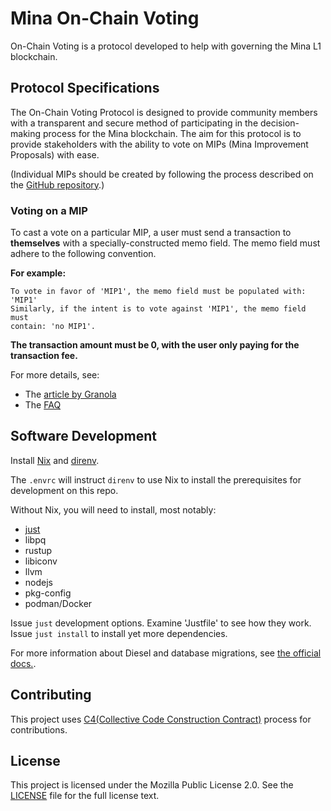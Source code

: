 # Mina On-Chain Voting

On-Chain Voting is a protocol developed to help with governing the Mina L1
blockchain.


## Protocol Specifications

The On-Chain Voting Protocol is designed to provide community members with a
transparent and secure method of participating in the decision-making process
for the Mina blockchain. The aim for this protocol is to provide stakeholders
with the ability to vote on MIPs (Mina Improvement Proposals) with ease.

(Individual MIPs should be created by following the process described on the
[GitHub repository](https://github.com/MinaProtocol/MIPs).)


### Voting on a MIP

To cast a vote on a particular MIP, a user must send a transaction to
**themselves** with a specially-constructed memo field. The memo field must
adhere to the following convention.

**For example:**

```
To vote in favor of 'MIP1', the memo field must be populated with: 'MIP1'
Similarly, if the intent is to vote against 'MIP1', the memo field must
contain: 'no MIP1'.
```

**The transaction amount must be 0, with the user only paying for the
transaction fee.**

For more details, see:

- The [article by Granola](https://granola.team/blog/mina-on-chain-voting-results-instructions/)
- The [FAQ](https://forums.minaprotocol.com/t/on-chain-voting-frequently-asked-questions-faq/5959)


## Software Development

Install [Nix](https://nixos.org/install) and [direnv](https://direnv.net/docs/installation.html).

The `.envrc` will instruct `direnv` to use Nix to install the prerequisites for development on this repo.

Without Nix, you will need to install, most notably:

- [just](https://just.systems/man/en/)
- libpq
- rustup
- libiconv
- llvm
- nodejs
- pkg-config
- podman/Docker

Issue `just` development options. Examine 'Justfile' to see how they work.
Issue `just install` to install yet more dependencies.

For more information about Diesel and database migrations, see [the official
docs.](https://crates.io/crates/diesel_cli).


## Contributing

This project uses [C4(Collective Code Construction Contract)](https://rfc.zeromq.org/spec/42/) process for contributions.


## License

This project is licensed under the Mozilla Public License 2.0. See the
[LICENSE](./LICENSE) file for the full license text.

